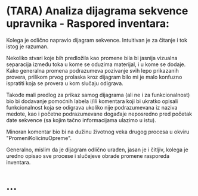 # (TARA) Analiza dijagrama sekvence upravnika - Raspored inventara:

Kolega je odlično napravio dijagram sekvence. Intuitivan je za čitanje i tok istog je razuman. 

Nekoliko stvari koje bih predložila kao promene bila bi jasnija vizualna separacija između toka u kome se oduzima materijal, i u kome se dodaje. Kako generalna promena podrazumeva pozivanje svih lepo prikazanih provera, prilikom prvog prolaska kroz dijagram bilo mi je malo konfuzno ispratiti koja se provera u kom slučaju odigrava. 

Takođe mali predlog za prikaz samog dijagrama (ali ne i za funkcionalnost) bio bi dodavanje pomoćnih labela i/ili komentara koji bi ukratko opisali funkcionalnost koja se odigrava ukoliko nije podrazumevana iz naziva medote, kao i početne podrazumevane događaje neposredno pred početak date sekvence (sa kojim tačno informacijama ulazimo u istu). 

Minoran komentar bio bi na dužinu životnog veka drugog procesa u okviru "PromeniKolicinuOpreme". 

Generalno, mislim da je dijagram odlično urađen, jasan je i čitljiv, kolega je uredno opisao sve procese i slučejeve obrade promene rasporeda inventara.

# ...